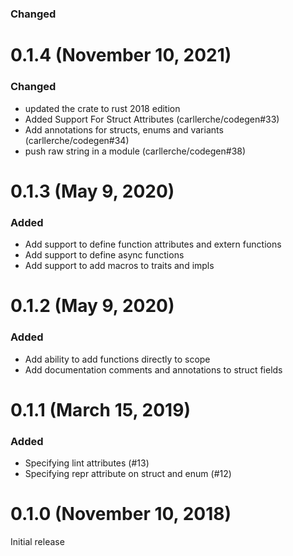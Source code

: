 # <future version>

### Changed

# 0.1.4 (November 10, 2021)

### Changed
- updated the crate to rust 2018 edition
- Added Support For Struct Attributes (carllerche/codegen#33)
- Add annotations for structs, enums and variants (carllerche/codegen#34)
- push raw string in a module (carllerche/codegen#38)

# 0.1.3 (May 9, 2020)

### Added
- Add support to define function attributes and extern functions
- Add support to define async functions
- Add support to add macros to traits and impls

# 0.1.2 (May 9, 2020)

### Added
- Add ability to add functions directly to scope
- Add documentation comments and annotations to struct fields

# 0.1.1 (March 15, 2019)

### Added
- Specifying lint attributes (#13)
- Specifying repr attribute on struct and enum (#12)

# 0.1.0 (November 10, 2018)

Initial release
